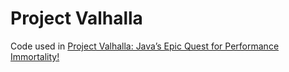 # Project Valhalla

Code used in [Project Valhalla: Java’s Epic Quest for Performance Immortality!](https://medium.com/@tomerr90/project-valhalla-javas-epic-quest-for-performance-immortality-a894db5e0577)
